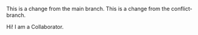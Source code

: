 This is a change from the main branch.
This is a change from the conflict-branch.

Hi! I am a Collaborator.